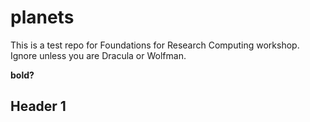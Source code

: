 # planets
This is a test repo for Foundations for Research Computing workshop. Ignore unless you are Dracula or Wolfman.

**bold?**

## Header 1
